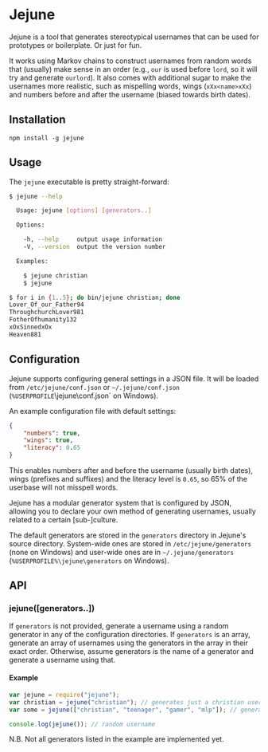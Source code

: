 # Jejune

Jejune is a tool that generates stereotypical usernames that can be used for
prototypes or boilerplate. Or just for fun.

It works using Markov chains to construct usernames from random words that
(usually) make sense in an order (e.g., `our` is used before `lord`, so it will
try and generate `ourlord`). It also comes with additional sugar to make the
usernames more realistic, such as mispelling words, wings (`xXx<name>xXx`) and
numbers before and after the username (biased towards birth dates).

## Installation

`npm install -g jejune`

## Usage

The `jejune` executable is pretty straight-forward:

```bash
$ jejune --help

  Usage: jejune [options] [generators..]

  Options:

    -h, --help     output usage information
    -V, --version  output the version number

  Examples:

    $ jejune christian
    $ jejune

$ for i in {1..5}; do bin/jejune christian; done
Lover_Of_our_Father94
ThroughchurchLover981
FotherOfhumanity132
xOxSinnedxOx
Heaven881
```

## Configuration

Jejune supports configuring general settings in a JSON file. It will be
loaded from `/etc/jejune/conf.json` or `~/.jejune/conf.json` (`%USERPROFILE`\jejune\conf.json` on Windows).

An example configuration file with default settings:

```json
{
    "numbers": true,
    "wings": true,
    "literacy": 0.65
}
```

This enables numbers after and before the username (usually birth dates), wings (prefixes and suffixes)
and the literacy level is `0.65`, so 65% of the userbase will not misspell words.

Jejune has a modular generator system that is configured by JSON, allowing you
to declare your own method of generating usernames, usually related to a certain [sub-]culture.

The default generators are stored in the `generators` directory in Jejune's source directory.
System-wide ones are stored in `/etc/jejune/generators` (none on Windows) and user-wide ones
are in `~/.jejune/generators` (`%USERPROFILE%\jejune\generators` on Windows).

## API

### jejune([generators..])

If `generators` is not provided, generate a username using a random generator in any of the configuration
directories. If `generators` is an array, generate an array of usernames using the generators in the array
in their exact order. Otherwise, assume generators is the name of a generator and generate a username
using that.

#### Example

```js
var jejune = require("jejune");
var christian = jejune("christian"); // generates just a christian username
var some = jejune(["christian", "teenager", "gamer", "mlp"]); // generates an array of usernames in that order

console.log(jejune()); // random username
```

N.B. Not all generators listed in the example are implemented yet.
